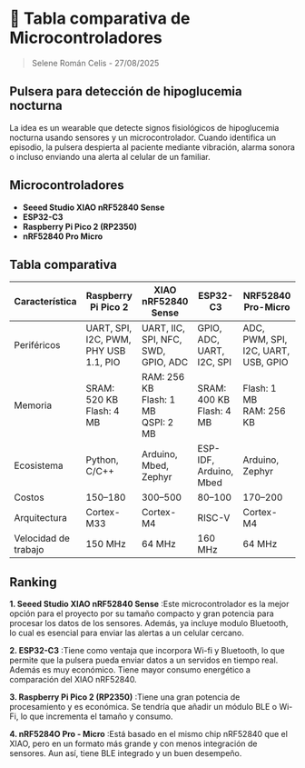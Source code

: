 # 💾 Tabla comparativa de Microcontroladores 

> Selene Román Celis - 27/08/2025


## Pulsera para detección de hipoglucemia nocturna
 La idea es un wearable que detecte signos fisiológicos de hipoglucemia nocturna usando sensores y un microcontrolador. Cuando identifica un episodio, la pulsera despierta al paciente mediante vibración, alarma sonora o incluso enviando una alerta al celular de un familiar.


## Microcontroladores

- **Seeed Studio XIAO nRF52840 Sense**
- **ESP32-C3**
- **Raspberry Pi Pico 2 (RP2350)**
- **nRF52840 Pro Micro**

## Tabla comparativa

| Característica     | Raspberry Pi Pico 2        | XIAO nRF52840 Sense    | ESP32-C3              | NRF52840 Pro-Micro   |
|--------------------|----------------------------|-------------------------|-----------------------|----------------------|
| Periféricos        | UART, SPI, I2C, PWM, PHY USB 1.1, PIO | UART, IIC, SPI, NFC, SWD, GPIO, ADC | GPIO, ADC, UART, I2C, SPI | ADC, PWM, SPI, I2C, UART, USB, GPIO |
| Memoria            | SRAM: 520 KB<br>Flash: 4 MB | RAM: 256 KB<br>Flash: 1 MB<br>QSPI: 2 MB | SRAM: 400 KB<br>Flash: 4 MB | Flash: 1 MB<br>RAM: 256 KB |
| Ecosistema         | Python, C/C++              | Arduino, Mbed, Zephyr  | ESP-IDF, Arduino, Mbed| Arduino, Zephyr      |
| Costos             | $150–$180                  | $300–$500              | $80–$100              | $170–$200            |
| Arquitectura       | Cortex-M33                 | Cortex-M4              | RISC-V                | Cortex-M4            |
| Velocidad de trabajo | 150 MHz                   | 64 MHz                 | 160 MHz               | 64 MHz               |


## Ranking

**1. Seeed Studio XIAO nRF52840 Sense**
:Este microcontrolador es la mejor opción para el proyecto por su tamaño compacto y gran potencia para procesar los datos de los sensores. Además, ya incluye modulo Bluetooth, lo cual es esencial para enviar las alertas a un celular cercano.

**2. ESP32-C3**
:Tiene como ventaja que incorpora Wi-fi y Bluetooth, lo que permite que la pulsera pueda enviar datos a un servidos en tiempo real. Además es muy económico. Tiene mayor consumo energético a comparación del XIAO nRF52840.

**3. Raspberry Pi Pico 2 (RP2350)**
:Tiene una gran potencia de procesamiento y es económica. Se tendría que añadir un módulo BLE o Wi-Fi, lo que incrementa el tamaño y consumo. 

**4. nRF5284O Pro - Micro**
:Está basado en el mismo chip nRF52840 que el XIAO, pero en un formato más grande y con menos integración de sensores. Aun así, tiene BLE integrado y un buen desempeño.
